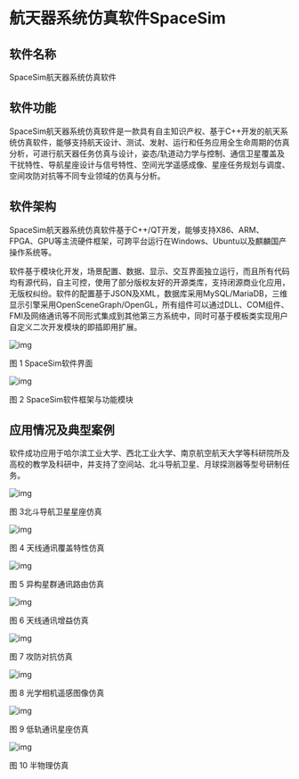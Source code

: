 
航天器系统仿真软件SpaceSim
===============================================



## 软件名称

SpaceSim航天器系统仿真软件

## 软件功能

SpaceSim航天器系统仿真软件是一款具有自主知识产权、基于C++开发的航天系统仿真软件，能够支持航天设计、测试、发射、运行和任务应用全生命周期的仿真分析，可进行航天器任务仿真与设计，姿态/轨道动力学与控制、通信卫星覆盖及干扰特性、导航星座设计与信号特性、空间光学遥感成像、星座任务规划与调度、空间攻防对抗等不同专业领域的仿真与分析。

## 软件架构

SpaceSim航天器系统仿真软件基于C++/QT开发，能够支持X86、ARM、FPGA、GPU等主流硬件框架，可跨平台运行在Windows、Ubuntu以及麒麟国产操作系统等。

软件基于模块化开发，场景配置、数据、显示、交互界面独立运行，而且所有代码均有源代码，自主可控，使用了部分版权友好的开源类库，支持闭源商业化应用，无版权纠纷。软件的配置基于JSON及XML，数据库采用MySQL/MariaDB，三维显示引擎采用OpenSceneGraph/OpenGL，所有组件可以通过DLL、COM组件、FMI及网络通讯等不同形式集成到其他第三方系统中，同时可基于模板类实现用户自定义二次开发模块的即插即用扩展。

![img](D:\SVN\satsim\Doc\SpaceSimDoc\assets\clip_image002.png)

图 1 SpaceSim软件界面

![img](D:\SVN\satsim\Doc\SpaceSimDoc\assets\clip_image004.png)

图 2 SpaceSim软件框架与功能模块

 

##  应用情况及典型案例

软件成功应用于哈尔滨工业大学、西北工业大学、南京航空航天大学等科研院所及高校的教学及科研中，并支持了空间站、北斗导航卫星、月球探测器等型号研制任务。

![img](D:\SVN\satsim\Doc\SpaceSimDoc\assets\clip_image006.jpg)

图 3北斗导航卫星星座仿真

![img](D:\SVN\satsim\Doc\SpaceSimDoc\assets\clip_image008.png)

图 4 天线通讯覆盖特性仿真

![img](D:\SVN\satsim\Doc\SpaceSimDoc\assets\clip_image010.jpg)

图 5 异构星群通讯路由仿真

![img](D:\SVN\satsim\Doc\SpaceSimDoc\assets\clip_image012.png)

图 6 天线通讯增益仿真

![img](D:\SVN\satsim\Doc\SpaceSimDoc\assets\clip_image014.jpg)

图 7 攻防对抗仿真

![img](D:\SVN\satsim\Doc\SpaceSimDoc\assets\clip_image016.jpg)

图 8 光学相机遥感图像仿真

![img](D:\SVN\satsim\Doc\SpaceSimDoc\assets\clip_image018.jpg)

图 9 低轨通讯星座仿真

![img](D:\SVN\satsim\Doc\SpaceSimDoc\assets\clip_image020.jpg)

图 10 半物理仿真

 

